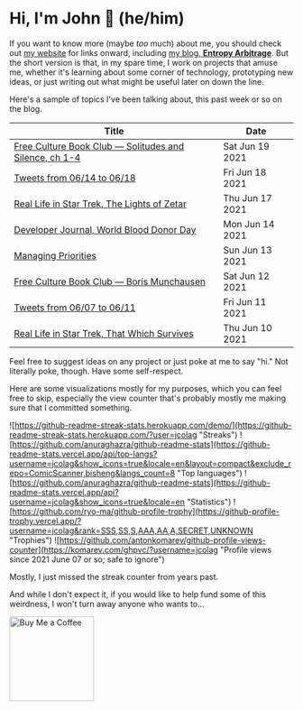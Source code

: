 # Hi, I'm John 👋 (he/him)

If you want to know more (maybe *too* much) about me, you should check out [my website](https://john.colagioia.net/) for links onward, including [my blog, **Entropy Arbitrage**](https://john.colagioia.net/blog).  But the short version is that, in my spare time, I work on projects that amuse me, whether it's learning about some corner of technology, prototyping new ideas, or just writing out what might be useful later on down the line.

Here's a sample of topics I've been talking about, this past week or so on the blog.

|Title|Date|
|-----|-------|
|[Free Culture Book Club — Solitudes and Silence, ch 1-4](https://john.colagioia.net/blog/2021/06/19/solitudes1.html)|Sat Jun 19 2021|
|[Tweets from 06/14 to 06/18](https://john.colagioia.net/blog/media/2021/06/18/week.html)|Fri Jun 18 2021|
|[Real Life in Star Trek, The Lights of Zetar](https://john.colagioia.net/blog/2021/06/17/zetar.html)|Thu Jun 17 2021|
|[Developer Journal, World Blood Donor Day](https://john.colagioia.net/blog/2021/06/14/blood.html)|Mon Jun 14 2021|
|[Managing Priorities](https://john.colagioia.net/blog/2021/06/13/priorities.html)|Sun Jun 13 2021|
|[Free Culture Book Club — Boris Munchausen](https://john.colagioia.net/blog/2021/06/12/boris.html)|Sat Jun 12 2021|
|[Tweets from 06/07 to 06/11](https://john.colagioia.net/blog/media/2021/06/11/week.html)|Fri Jun 11 2021|
|[Real Life in Star Trek, That Which Survives](https://john.colagioia.net/blog/2021/06/10/survive.html)|Thu Jun 10 2021|

Feel free to suggest ideas on any project or just poke at me to say "hi." Not literally poke, though. Have some self-respect.

Here are some visualizations mostly for my purposes, which you can feel free to skip, especially the view counter that's probably mostly me making sure that I committed something.

![https://github-readme-streak-stats.herokuapp.com/demo/](https://github-readme-streak-stats.herokuapp.com/?user=jcolag "Streaks")
![https://github.com/anuraghazra/github-readme-stats](https://github-readme-stats.vercel.app/api/top-langs?username=jcolag&show_icons=true&locale=en&layout=compact&exclude_repo=ComicScanner,bisheng&langs_count=8 "Top languages")
![https://github.com/anuraghazra/github-readme-stats](https://github-readme-stats.vercel.app/api?username=jcolag&show_icons=true&locale=en "Statistics")
![https://github.com/ryo-ma/github-profile-trophy](https://github-profile-trophy.vercel.app/?username=jcolag&rank=SSS,SS,S,AAA,AA,A,SECRET,UNKNOWN "Trophies")
![https://github.com/antonkomarev/github-profile-views-counter](https://komarev.com/ghpvc/?username=jcolag "Profile views since 2021 June 07 or so; safe to ignore")

Mostly, I just missed the streak counter from years past.

And while I don't expect it, if you would like to help fund some of this weirdness, I won't turn away anyone who wants to...

[<img src="https://cdn.buymeacoffee.com/buttons/v2/default-yellow.png" alt="Buy Me a Coffee" width="150px"/>](https://www.buymeacoffee.com/jcolag)
